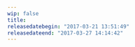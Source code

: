 ```yaml
---
wip: false
title: 
releasedatebegin: "2017-03-21 13:51:49"
releasedateend: "2017-03-27 14:14:42"
---
```


